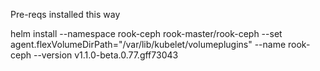 Pre-reqs installed this way

helm install --namespace rook-ceph rook-master/rook-ceph --set agent.flexVolumeDirPath="/var/lib/kubelet/volumeplugins" --name rook-ceph --version v1.1.0-beta.0.77.gff73043